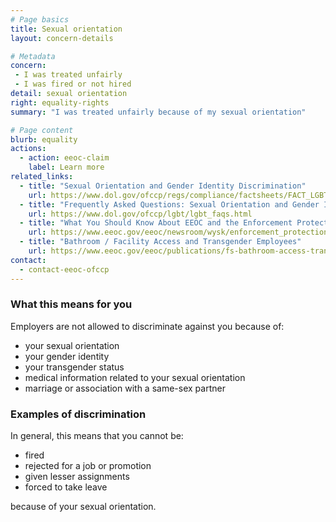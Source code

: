 ```yaml
---
# Page basics
title: Sexual orientation
layout: concern-details

# Metadata
concern:
 - I was treated unfairly
 - I was fired or not hired
detail: sexual orientation
right: equality-rights
summary: "I was treated unfairly because of my sexual orientation"

# Page content
blurb: equality
actions:
  - action: eeoc-claim
    label: Learn more
related_links:
  - title: "Sexual Orientation and Gender Identity Discrimination"
    url: https://www.dol.gov/ofccp/regs/compliance/factsheets/FACT_LGBT-Sept16_ENGESQA508c.pdf
  - title: "Frequently Asked Questions: Sexual Orientation and Gender Identity"
    url: https://www.dol.gov/ofccp/lgbt/lgbt_faqs.html
  - title: "What You Should Know About EEOC and the Enforcement Protections for LGBT Workers"
    url: https://www.eeoc.gov/eeoc/newsroom/wysk/enforcement_protections_lgbt_workers.cfm
  - title: "Bathroom / Facility Access and Transgender Employees"
    url: https://www.eeoc.gov/eeoc/publications/fs-bathroom-access-transgender.cfm
contact:
  - contact-eeoc-ofccp
---
```


### What this means for you

Employers are not allowed to discriminate against you because of:

- your sexual orientation
- your gender identity
- your transgender status
- medical information related to your sexual orientation
- marriage or association with a same-sex partner

### Examples of discrimination

In general, this means that you cannot be:

- fired
- rejected for a job or promotion
- given lesser assignments
- forced to take leave

because of your sexual orientation.

